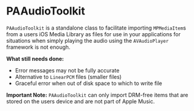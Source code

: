 # PAAudioToolkit
`PAAudioToolkit` is a standalone class to facilitate importing `MPMediaItem`s from a users iOS Media Library as files for use in your applications for situations when simply playing the audio using the `AVAudioPlayer` framework is not enough.

**What still needs done:**
 - Error messages may not be fully accurate
 - Alternative to `LinearPCM` files (smaller files)
 - Graceful error when out of disk space to which to write file

**Important Note:**
`PAAudioToolkit` can only import DRM-free items that are stored on the users device and are not part of Apple Music.
